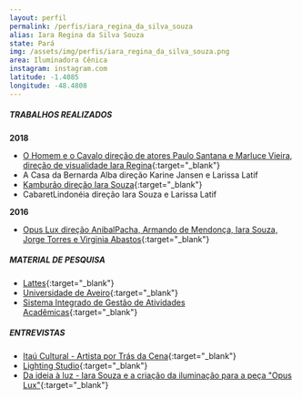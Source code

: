 ```yaml
---
layout: perfil
permalink: /perfis/iara_regina_da_silva_souza
alias: Iara Regina da Silva Souza
state: Pará
img: /assets/img/perfis/iara_regina_da_silva_souza.png
area: Iluminadora Cênica
instagram: instagram.com
latitude: -1.4085
longitude: -48.4808
---
```


##### **TRABALHOS REALIZADOS**

**2018**

- [O Homem e o Cavalo direção de atores Paulo Santana e Marluce Vieira, direção de visualidade Iara Regina](https://www.tribunadocretino.com.br/l/antropofagia-oswaldiana-do-texto-a-cena-por-raphael-andrade/){:target="_blank"}
- A Casa da Bernarda Alba direção Karine Jansen e Larissa Latif
- [Kamburão direção Iara Souza](http://holofotevirtual.blogspot.com/2018/09/kamburao-faz-sua-estreia-no-casarao-do.html){:target="_blank"}
- CabaretLindonéia direção Iara Souza e Larissa Latif

**2016**

- [Opus Lux direção AnibalPacha, Armando de Mendonça, Iara Souza, Jorge Torres e Virginia Abastos](https://vcongresso.estudosculturais.com/festival-generos-performatividades/opus-lux-2/){:target="_blank"}

##### **MATERIAL DE PESQUISA**

- [Lattes](http://lattes.cnpq.br/7853301997403243){:target="_blank"}
- [Universidade de Aveiro](https://www.ua.pt/pt/cllc/page/26868){:target="_blank"}
- [Sistema Integrado de Gestão de Atividades Acadêmicas](https://sigaa.ufpa.br/sigaa/public/docente/portal.jsf?siape=1325385){:target="_blank"}

##### **ENTREVISTAS**

- [Itaú Cultural - Artista por Trás da Cena](https://www.youtube.com/watch?v=RH7LZdYE79M){:target="_blank"}
- [Lighting Studio](https://www.youtube.com/watch?v=6mP2PQxV-2w&ab_channel=LightingStudio){:target="_blank"}
- [Da ideia à luz - Iara Souza e a criação da iluminação para a peça "Opus Lux"](https://www.youtube.com/watch?v=J1bbDIUAf2U){:target="_blank"}
